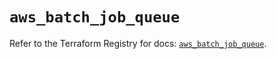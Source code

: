 # `aws_batch_job_queue`

Refer to the Terraform Registry for docs: [`aws_batch_job_queue`](https://registry.terraform.io/providers/hashicorp/aws/5.83.1/docs/resources/batch_job_queue).
